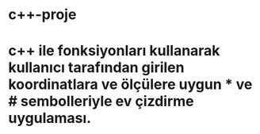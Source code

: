 # c++-proje
# c++ ile fonksiyonları kullanarak kullanıcı tarafından girilen koordinatlara ve ölçülere uygun * ve # sembolleriyle ev çizdirme uygulaması.
